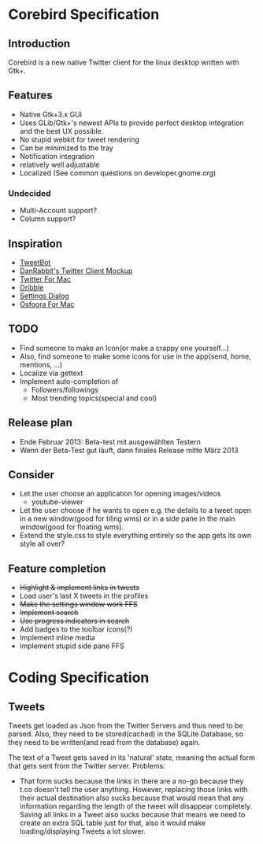 
# Corebird Specification

## Introduction
Corebird is a new native Twitter client for the linux desktop written with Gtk+.


## Features
* Native Gtk+3.x GUI
* Uses GLib/Gtk+'s newest APIs to provide perfect desktop integration and the best UX possible.
* No stupid webkit for tweet rendering
* Can be minimized to the tray
* Notification integration  
* relatively well adjustable
* Localized (See common questions on developer.gnome.org)

### Undecided
* Multi-Account support?
* Column support?



## Inspiration

* [TweetBot](https://itunes.apple.com/de/app/tweetbot-for-twitter/id557168941?mt=12)
* [DanRabbit's Twitter Client Mockup](http://danrabbit.deviantart.com/art/Twitter-333689268)
* [Twitter For Mac](http://a1991.phobos.apple.com/us/r1000/030/Purple/54/2d/b0/mzl.ifsvcyku.800x500-75.jpg)
* [Dribble](http://dribbble.s3.amazonaws.com/users/30071/screenshots/666701/attachments/58662/Timeline.png)
* [Settings Dialog](http://elementaryos.org/sites/default/files/user/5/Screenshot%20from%202012-03-11%2000%3A00%3A40.png)
* [Osfoora For Mac](http://osfoora.com/mac/)


## TODO
* Find someone to make an Icon(or make a crappy one yourself...)
* Also, find someone to make some icons for use in the app(send, home, mentions, ...)
* Localize via gettext
* Implement auto-completion of
    * Followers/followings
    * Most trending topics(special and cool)

## Release plan
* Ende Februar 2013: Beta-test mit ausgewählten Testern
* Wenn der Beta-Test gut läuft, dann finales Release mitte März 2013


## Consider
* Let the user choose an application for opening images/videos     
    * youtube-viewer 
* Let the user choose if he wants to open e.g. the details to a tweet open
   in a new window(good for tiling wms) or in a side pane in the 
   main window(good for floating wms).
* Extend the style.css to style everything entirely so the app gets its
   own style all over?

## Feature completion
* <s>Highlight &  implement links in tweets</s>
* Load user's last X tweets in the profiles
* <s>Make the settings window work FFS</s>
* <s>Implement search</s>
* <s>Use progress indicators in search</s>
* Add badges to the toolbar icons(?)
* Implement inline media
* implement stupid side pane FFS


# Coding Specification

## Tweets
Tweets get loaded as Json from the Twitter Servers and thus need to be parsed. Also, they need to be
stored(cached) in the SQLite Database, so they need to be written(and read from the database) again.

The text of a Tweet gets saved in its 'natural' state, meaning the actual form that gets sent from the
Twitter server.
Problems:

* That form sucks because the links in there are a no-go because they t.co doesn't tell the user anything.
   However, replacing those links with their actual destination also sucks because that would mean that any
   information regarding the length of the tweet will disappear completely.
   Saving all links in a Tweet also sucks because that means we need to create an extra SQL table just for
   that, also it would make loading/displaying Tweets a lot slower.
